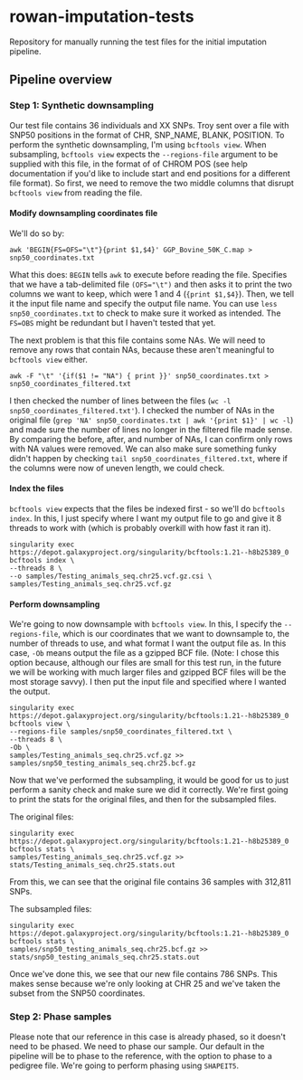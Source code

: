 # rowan-imputation-tests
Repository for manually running the test files for the initial imputation pipeline.

## Pipeline overview

### Step 1: Synthetic downsampling

Our test file contains 36 individuals and XX SNPs. Troy sent over a file with SNP50 positions in the format of CHR, SNP_NAME, BLANK, POSITION. To perform the synthetic downsampling, I'm using `bcftools view`. When subsampling, `bcftools view` expects the `--regions-file` argument to be supplied with this file, in the format of of CHROM POS (see help documentation if you'd like to include start and end positions for a different file format). So first, we need to remove the two middle columns that disrupt `bcftools view` from reading the file.

#### Modify downsampling coordinates file

We'll do so by: 

```
awk 'BEGIN{FS=OFS="\t"}{print $1,$4}' GGP_Bovine_50K_C.map > snp50_coordinates.txt
```

What this does: `BEGIN` tells `awk` to execute before reading the file. Specifies that we have a tab-delimited file `(OFS="\t")` and then asks it to print the two columns we want to keep, which were 1 and 4 (`{print $1,$4}`). Then, we tell it the input file name and specify the output file name. You can use `less snp50_coordinates.txt` to check to make sure it worked as intended. The `FS=OBS` might be redundant but I haven't tested that yet.

The next problem is that this file contains some NAs. We will need to remove any rows that contain NAs, because these aren't meaningful to `bcftools view` either. 

```
awk -F "\t" '{if($1 != "NA") { print }}' snp50_coordinates.txt > snp50_coordinates_filtered.txt
```

I then checked the number of lines between the files (`wc -l snp50_coordinates_filtered.txt'`). I checked the number of NAs in the original file (`grep 'NA' snp50_coordinates.txt | awk '{print $1}' | wc -l`) and made sure the number of lines no longer in the filtered file made sense. By comparing the before, after, and number of NAs, I can confirm only rows with NA values were removed. We can also make sure something funky didn't happen by checking `tail snp50_coordinates_filtered.txt`, where if the columns were now of uneven length, we could check.

#### Index the files

`bcftools view` expects that the files be indexed first - so we'll do `bcftools index`. In this, I just specify where I want my output file to go and give it 8 threads to work with (which is probably overkill with how fast it ran it).

```
singularity exec https://depot.galaxyproject.org/singularity/bcftools:1.21--h8b25389_0 bcftools index \
--threads 8 \
--o samples/Testing_animals_seq.chr25.vcf.gz.csi \
samples/Testing_animals_seq.chr25.vcf.gz
```

#### Perform downsampling

We're going to now downsample with `bcftools view`. In this, I specify the `--regions-file`, which is our coordinates that we want to downsample to, the number of threads to use, and what format I want the output file as. In this case, `-Ob` means output the file as a gzipped BCF file. (Note: I chose this option because, although our files are small for this test run, in the future we will be working with much larger files and gzipped BCF files will be the most storage savvy). I then put the input file and specified where I wanted the output.

```
singularity exec https://depot.galaxyproject.org/singularity/bcftools:1.21--h8b25389_0 bcftools view \
--regions-file samples/snp50_coordinates_filtered.txt \
--threads 8 \
-Ob \
samples/Testing_animals_seq.chr25.vcf.gz >> samples/snp50_testing_animals_seq.chr25.bcf.gz
```

Now that we've performed the subsampling, it would be good for us to just perform a sanity check and make sure we did it correctly. We're first going to print the stats for the original files, and then for the subsampled files.

The original files:

```
singularity exec https://depot.galaxyproject.org/singularity/bcftools:1.21--h8b25389_0 bcftools stats \
samples/Testing_animals_seq.chr25.vcf.gz >> stats/Testing_animals_seq.chr25.stats.out
```

From this, we can see that the original file contains 36 samples with 312,811 SNPs. 

The subsampled files:

```
singularity exec https://depot.galaxyproject.org/singularity/bcftools:1.21--h8b25389_0 bcftools stats \
samples/snp50_testing_animals_seq.chr25.bcf.gz >> stats/snp50_testing_animals_seq.chr25.stats.out
```

Once we've done this, we see that our new file contains 786 SNPs. This makes sense because we're only looking at CHR 25 and we've taken the subset from the SNP50 coordinates. 

### Step 2: Phase samples

Please note that our reference in this case is already phased, so it doesn't need to be phased. We need to phase our sample. Our default in the pipeline will be to phase to the reference, with the option to phase to a pedigree file. We're going to perform phasing using `SHAPEIT5`. 